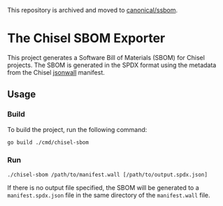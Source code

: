 This repository is archived and moved to [canonical/ssbom](https://github.com/canonical/ssbom).


# The Chisel SBOM Exporter

This project generates a Software Bill of Materials (SBOM) for Chisel projects.
The SBOM is generated in the SPDX format using the metadata from the Chisel 
[jsonwall](https://pkg.go.dev/github.com/canonical/chisel/public/jsonwall) manifest.

## Usage
### Build

To build the project, run the following command:
```bash
go build ./cmd/chisel-sbom
```

### Run

```
./chisel-sbom /path/to/manifest.wall [/path/to/output.spdx.json]
```

If there is no output file specified, the SBOM will be generated to a `manifest.spdx.json` file
in the same directory of the `manifest.wall` file.
